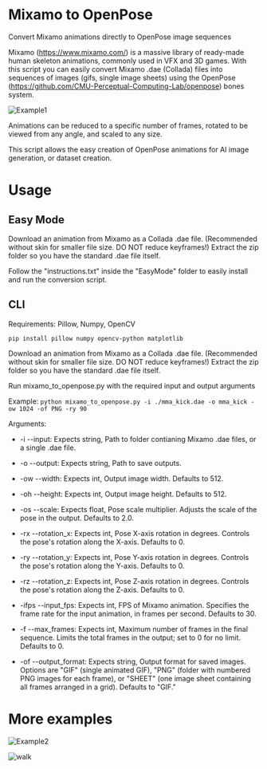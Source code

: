 # Mixamo to OpenPose
Convert Mixamo animations directly to OpenPose image sequences

Mixamo (https://www.mixamo.com/) is a massive library of ready-made human skeleton animations, commonly used in VFX and 3D games.
With this script you can easily convert Mixamo .dae (Collada) files into sequences of images (gifs, single image sheets) using the OpenPose (https://github.com/CMU-Perceptual-Computing-Lab/openpose) bones system.

![Example1](https://github.com/user-attachments/assets/d2f0ef5a-aca7-4566-9542-2a4861eeb22e)

Animations can be reduced to a specific number of frames, rotated to be viewed from any angle, and scaled to any size.

This script allows the easy creation of OpenPose animations for AI image generation, or dataset creation.

# Usage

## Easy Mode

Download an animation from Mixamo as a Collada .dae file. (Recommended without skin for smaller file size. DO NOT reduce keyframes!)
Extract the zip folder so you have the standard .dae file itself.

Follow the "instructions.txt" inside the "EasyMode" folder to easily install and run the conversion script.

## CLI

Requirements: Pillow, Numpy, OpenCV

`pip install pillow numpy opencv-python matplotlib`

Download an animation from Mixamo as a Collada .dae file. (Recommended without skin for smaller file size. DO NOT reduce keyframes!)
Extract the zip folder so you have the standard .dae file itself.

Run mixamo_to_openpose.py with the required input and output arguments

Example: `python mixamo_to_openpose.py -i ./mma_kick.dae -o mma_kick -ow 1024 -of PNG -ry 90`

Arguments:

- -i --input: Expects string, Path to folder contianing Mixamo .dae files, or a single .dae file.

- -o --output: Expects string, Path to save outputs.

- -ow --width: Expects int, Output image width. Defaults to 512.

- -oh --height: Expects int, Output image height. Defaults to 512.

- -os --scale: Expects float, Pose scale multiplier. Adjusts the scale of the pose in the output. Defaults to 2.0.

- -rx --rotation_x: Expects int, Pose X-axis rotation in degrees. Controls the pose's rotation along the X-axis. Defaults to 0.

- -ry --rotation_y: Expects int, Pose Y-axis rotation in degrees. Controls the pose's rotation along the Y-axis. Defaults to 0.

- -rz --rotation_z: Expects int, Pose Z-axis rotation in degrees. Controls the pose's rotation along the Z-axis. Defaults to 0.

- -ifps --input_fps: Expects int, FPS of Mixamo animation. Specifies the frame rate for the input animation, in frames per second. Defaults to 30.

- -f --max_frames: Expects int, Maximum number of frames in the final sequence. Limits the total frames in the output; set to 0 for no limit. Defaults to 0.

- -of --output_format: Expects string, Output format for saved images. Options are "GIF" (single animated GIF), "PNG" (folder with numbered PNG images for each frame), or "SHEET" (one image sheet containing all frames arranged in a grid). Defaults to "GIF."

# More examples
![Example2](https://github.com/user-attachments/assets/ed94e49e-fcee-49ad-82e9-b8588d84cdf9)

![walk](https://github.com/user-attachments/assets/103ff122-0485-4f11-90cc-033626ff6633)




